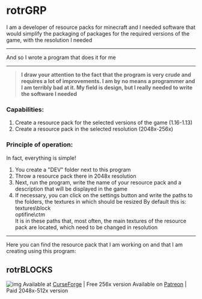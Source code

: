 # rotrGRP

I am a developer of resource packs for minecraft and I needed software that would simplify the packaging of packages for the required versions of the game, with the resolution I needed
***
And so I wrote a program that does it for me
***
>**I draw your attention to the fact that the program is very crude and requires a lot of improvements.
>I am by no means a programmer and I am terribly bad at it. My field is design, but I really needed to write the software I needed**
### Capabilities:
1.	Create a resource pack for the selected versions of the game (1.16-1.13)
2.	Create a resource pack in the selected resolution (2048x-256x)
### Principle of operation:
In fact, everything is simple!
1.	You create a "DEV" folder next to this program
2.	Throw a resource pack there in 2048x resolution
3.	Next, run the program, write the name of your resource pack and a description that will be displayed in the game
4.	If necessary, you can click on the settings button and write the paths to the folders, the textures in which should be resized
By default this is:
textures\block\
optifine\ctm\
It is in these paths that, most often, the main textures of the resource pack are located, which need to be changed in resolution
***
Here you can find the resource pack that I am working on and that I am creating using this program:
## rotrBLOCKS
![img](https://cdn.discordapp.com/attachments/807662811492777985/813505332079755305/vg2w6ucxcah61.png)
Available at [CurseForge](https://www.curseforge.com/minecraft/texture-packs/rotrblocks) | Free 256x version
Available on [Patreon](https://www.patreon.com/rotrblocks) | Paid 2048x-512x version
